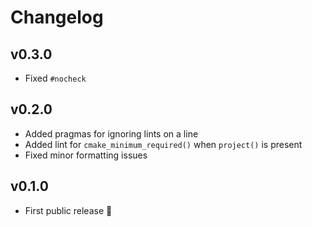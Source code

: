 # Changelog

## v0.3.0

-   Fixed `#nocheck`

## v0.2.0

-   Added pragmas for ignoring lints on a line
-   Added lint for `cmake_minimum_required()` when `project()` is present
-   Fixed minor formatting issues

## v0.1.0

-   First public release 🎉&#xFE0F;
